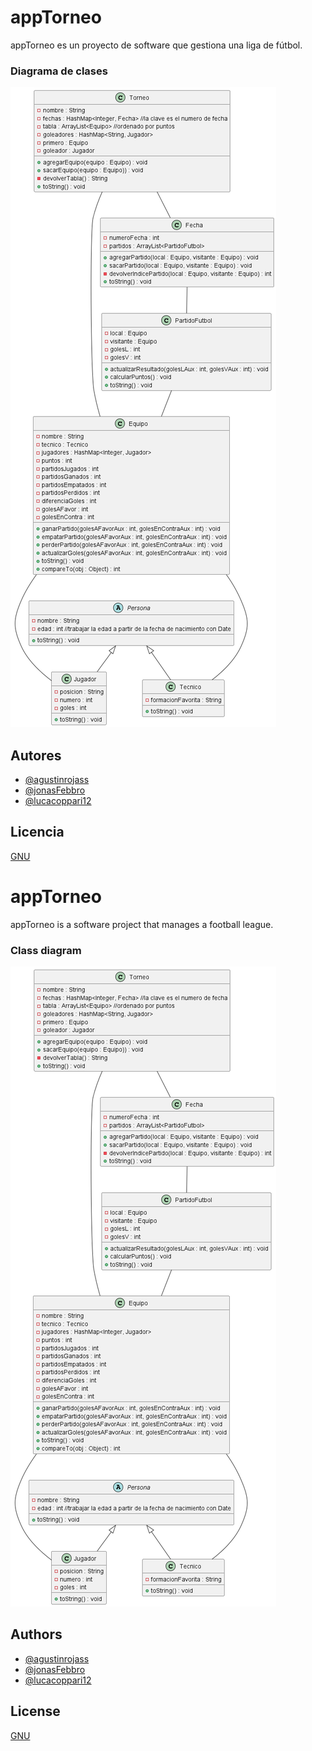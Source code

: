 # appTorneo

appTorneo es un proyecto de software que gestiona una liga de fútbol. 

### Diagrama de clases

![Image text](https://github.com/agustinrojass/appTorneo/blob/main/src/Diagrama%20de%20clases.png)

## Autores

- [@agustinrojass](https://github.com/agustinrojass)
- [@jonasFebbro](https://github.com/jonasFebbro)
- [@lucacoppari12](https://github.com/lucacoppari12)

## Licencia

[GNU](https://www.gnu.org/licenses/gpl-3.0.html)

# appTorneo

appTorneo is a software project that manages a football league.

### Class diagram

![Image text](https://github.com/agustinrojass/appTorneo/blob/main/src/Diagrama%20de%20clases.png)

## Authors

- [@agustinrojass](https://github.com/agustinrojass)
- [@jonasFebbro](https://github.com/jonasFebbro)
- [@lucacoppari12](https://github.com/lucacoppari12)

## License

[GNU](https://www.gnu.org/licenses/gpl-3.0.html)
